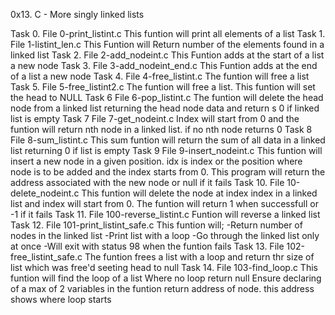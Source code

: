 0x13. C - More singly linked lists

Task 0. File 0-print_listint.c
This funtion will print all elements of a list
Task 1. File 1-listint_len.c
This Funtion will Return number of the elements found in a linked list
Task 2. File 2-add_nodeint.c
This Funtion adds at the start of a list a new node
Task 3. File 3-add_nodeint_end.c
This Funtion adds at the end of a list a new node
Task 4. File 4-free_listint.c
The funtion will free a list
Task 5. File 5-free_listint2.c
The funtion will free a list. This funtion will set the head to NULL
Task 6 File 6-pop_listint.c
The funtion will delete the head node from a linked list returning the head node data and return s 0 if linked list is empty
Task 7 File 7-get_nodeint.c
Index will start from 0 and the funtion will return nth node in a linked list. if no nth node returns 0
Task 8 File 8-sum_listint.c
This sum funtion will return the sum of all data in a linked list returning 0 if list is empty
Task 9 File  9-insert_nodeint.c
This funtion will insert  a new node in a given position. idx is index or the position where node is to be added and the index starts from 0. This program will return the address associated with the new node or null if it fails
Task 10. File  10-delete_nodeint.c
This funtion will delete the node at index index in a linked list and index will start from 0. The funtion will return 1 when successfull or -1 if it fails
Task 11. File 100-reverse_listint.c
Funtion will reverse a linked list
Task 12. File 101-print_listint_safe.c
This funtion will;
-Return number of nodes in the linked list
-Print list with a loop
-Go through the linked list only at once
-Will exit with status 98 when the funtion fails
Task 13. File 102-free_listint_safe.c
The funtion frees a list with a loop and return thr size of list which was free'd seeting head to null
Task 14. File 103-find_loop.c
This funtion will find the loop of a list
Where no loop return null
Ensure declaring of a max of 2 variables in the funtion 
return address of node. this address shows where loop starts
